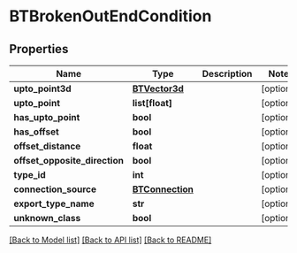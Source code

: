# BTBrokenOutEndCondition

## Properties
Name | Type | Description | Notes
------------ | ------------- | ------------- | -------------
**upto_point3d** | [**BTVector3d**](BTVector3d.md) |  | [optional] 
**upto_point** | **list[float]** |  | [optional] 
**has_upto_point** | **bool** |  | [optional] 
**has_offset** | **bool** |  | [optional] 
**offset_distance** | **float** |  | [optional] 
**offset_opposite_direction** | **bool** |  | [optional] 
**type_id** | **int** |  | [optional] 
**connection_source** | [**BTConnection**](BTConnection.md) |  | [optional] 
**export_type_name** | **str** |  | [optional] 
**unknown_class** | **bool** |  | [optional] 

[[Back to Model list]](../README.md#documentation-for-models) [[Back to API list]](../README.md#documentation-for-api-endpoints) [[Back to README]](../README.md)


